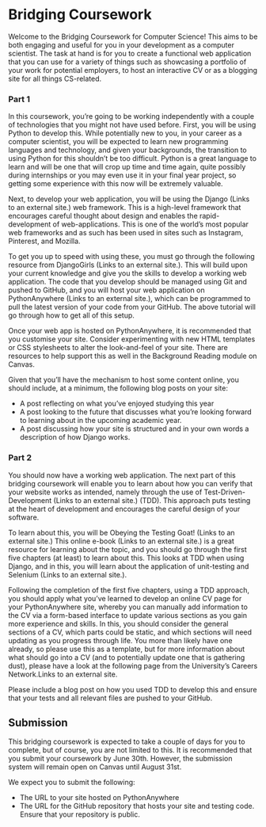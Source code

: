# Bridging Coursework

Welcome to the Bridging Coursework for Computer Science! This aims to be both
engaging and useful for you in your development as a computer scientist. The
task at hand is for you to create a functional web application that you can use
for a variety of things such as showcasing a portfolio of your work for
potential employers, to host an interactive CV or as a blogging site for all
things CS-related.

### Part 1 

In this coursework, you’re going to be working independently with a couple of
technologies that you might not have used before. First, you will be using
Python to develop this. While potentially new to you, in your career as a
computer scientist, you will be expected to learn new programming languages and
technology, and given your backgrounds, the transition to using Python for this
shouldn’t be too difficult. Python is a great language to learn and will be one
that will crop up time and time again, quite possibly during internships or you
may even use it in your final year project, so getting some experience with this
now will be extremely valuable.

Next, to develop your web application, you will be using the Django (Links to an
external site.) web framework. This is a high-level framework that encourages
careful thought about design and enables the rapid-development of
web-applications. This is one of the world’s most popular web frameworks and as
such has been used in sites such as Instagram, Pinterest, and Mozilla.

To get you up to speed with using these, you must go through the following
resource from DjangoGirls (Links to an external site.). This will build upon
your current knowledge and give you the skills to develop a working web
application. The code that you develop should be managed using Git and pushed to
GitHub, and you will host your web application on PythonAnywhere (Links to an
external site.), which can be programmed to pull the latest version of your code
from your GitHub. The above tutorial will go through how to get all of this
setup.

Once your web app is hosted on PythonAnywhere, it is recommended that you
customise your site. Consider experimenting with new HTML templates or CSS
stylesheets to alter the look-and-feel of your site. There are resources to help
support this as well in the Background Reading module on Canvas.

Given that you’ll have the mechanism to host some content online, you should
include, at a minimum, the following blog posts on your site:

*    A post reflecting on what you’ve enjoyed studying this year
*    A post looking to the future that discusses what you’re looking forward to
     learning about in the upcoming academic year.
*   A post discussing how your site is structured and in your own words a
    description of how Django works.

### Part 2 

You should now have a working web application. The next part of this bridging
coursework will enable you to learn about how you can verify that your website
works as intended, namely through the use of Test-Driven-Development (Links to
an external site.) (TDD). This approach puts testing at the heart of development
and encourages the careful design of your software.

To learn about this, you will be Obeying the Testing Goat! (Links to an external
site.) This online e-book (Links to an external site.) is a great resource for
learning about the topic, and you should go through the first five chapters (at
least) to learn about this. This looks at TDD when using Django, and in this,
you will learn about the application of unit-testing and Selenium (Links to an
external site.).

Following the completion of the first five chapters, using a TDD approach, you
should apply what you’ve learned to develop an online CV page for your
PythonAnywhere site, whereby you can manually add information to the CV via a
form-based interface to update various sections as you gain more experience and
skills. In this, you should consider the general sections of a CV, which parts
could be static, and which sections will need updating as you progress through
life. You more than likely have one already, so please use this as a template,
but for more information about what should go into a CV (and to potentially
update one that is gathering dust), please have a look at the following page
from the University’s Careers Network.Links to an external site.

 Please include a blog post on how you used TDD to develop this and ensure that
 your tests and all relevant files are pushed to your GitHub.

## Submission 

This bridging coursework is expected to take a couple of days for you to
complete, but of course, you are not limited to this. It is recommended that you
submit your coursework by June 30th. However, the submission system will remain
open on Canvas until August 31st.

We expect you to submit the following:

*    The URL to your site hosted on PythonAnywhere
*    The URL for the GitHub repository that hosts your site and testing
     code. Ensure that your repository is public.
